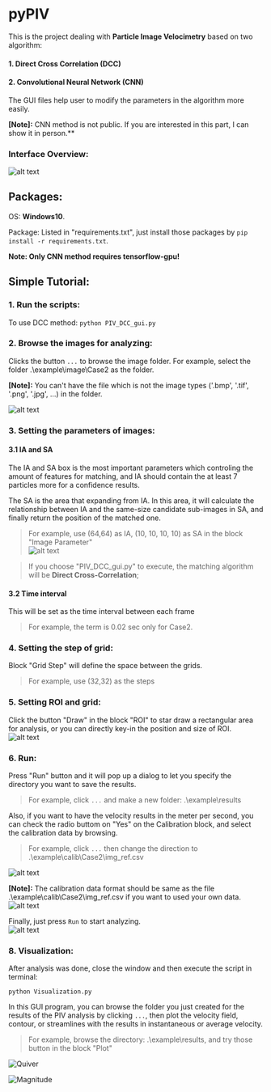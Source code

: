 # pyPIV

This is the project dealing with **Particle Image Velocimetry** based on two algorithm:
#### 1. Direct Cross Correlation (DCC)
#### 2. Convolutional Neural Network (CNN)  
  

The GUI files help user to modify the parameters in the algorithm more easily.

**[Note]:** CNN method is not public. If you are interested in this part, I can show it in person.**  

### Interface Overview:  
![alt text](./src/rd01.png)  

## Packages:
OS: **Windows10**.

Package: Listed in "requirements.txt", just install those packages by <code>pip install -r requirements.txt</code>.

**Note: Only CNN method requires tensorflow-gpu!**


## Simple Tutorial:
### 1. Run the scripts:
To use DCC method:
<code>python PIV_DCC_gui.py</code>


### 2. Browse the images for analyzing:
Clicks the button <code>...</code> to browse the image folder.
For example, select the folder .\example\image\Case2 as the folder.

**[Note]:** You can't have the file which is not the image types ('.bmp', '.tif', '.png', '.jpg', ...) in the folder.

![alt text](./src/rd02.png)  

### 3. Setting the parameters of images:
#### 3.1 IA and SA
The IA and SA box is the most important parameters which controling the amount of features for matching, and IA should contain the at least 7 particles more for a confidence results.

The SA is the area that expanding from IA. In this area, it will calculate the relationship between IA and the same-size candidate sub-images in SA, and finally return the position of the matched one.

>For example, use (64,64) as IA, (10, 10, 10, 10) as SA in the block "Image Parameter"  
![alt text](./src/rd03.png)  

>If you choose "PIV_DCC_gui.py" to execute, the matching algorithm will be **Direct Cross-Correlation**;


#### 3.2 Time interval
This will be set as the time interval between each frame
>For example, the term is 0.02 sec only for Case2.  



### 4. Setting the step of grid:
Block "Grid Step" will define the space between the grids.

>For example, use (32,32) as the steps 


### 5. Setting ROI and grid:
Click the button "Draw" in the block "ROI" to star draw a rectangular area for analysis, or you can directly key-in the position and size of ROI.
![alt text](./src/rd04.png)  

### 6. Run:
Press "Run" button and it will pop up a dialog to let you specify the directory you want to save the results.
>For example, click <code>...</code> and make a new folder: .\example\results

Also, if you want to have the velocity results in the meter per second, you can check the radio buttom on "Yes" on the Calibration block, and select the calibration data by browsing.
>For example, click <code>...</code> then change the direction to .\example\calib\Case2\img_ref.csv  

![alt text](./src/rd05.png)  


**[Note]:** The calibration data format should be same as the file .\example\calib\Case2\img_ref.csv if you want to used your own data.  
![alt text](./src/rd06.png)  


Finally, just press `Run` to start analyzing.  
![alt text](./src/rd07.png)  

### 8. Visualization:
After analysis was done, close the window and then execute the script in terminal:

<code>python Visualization.py</code>

In this GUI program, you can browse the folder you just created for the results of the PIV analysis by clicking `...`, then plot the velocity field, contour, or streamlines with the results in instantaneous or average velocity.

>For example, browse the directory: .\example\results, and try those button in the block "Plot"  

![Quiver](./src/rd08.png)  

![Magnitude](./src/rd09.png)  
